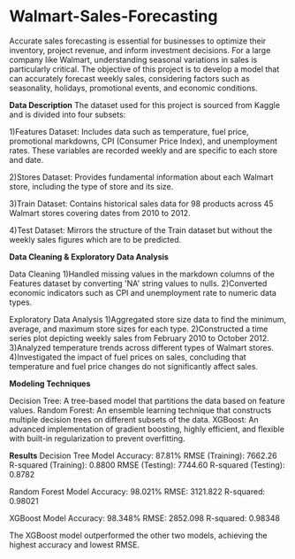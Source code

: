 # Walmart-Sales-Forecasting

Accurate sales forecasting is essential for businesses to optimize their inventory, project revenue, and inform investment decisions. For a large company like Walmart, understanding seasonal variations in sales is particularly critical. The objective of this project is to develop a model that can accurately forecast weekly sales, considering factors such as seasonality, holidays, promotional events, and economic conditions.

**Data Description**
The dataset used for this project is sourced from Kaggle and is divided into four subsets:

1)Features Dataset: Includes data such as temperature, fuel price, promotional markdowns, CPI (Consumer Price Index), and unemployment rates. These variables are recorded weekly and are specific to each store and date.

2)Stores Dataset: Provides fundamental information about each Walmart store, including the type of store and its size.

3)Train Dataset: Contains historical sales data for 98 products across 45 Walmart stores covering dates from 2010 to 2012.

4)Test Dataset: Mirrors the structure of the Train dataset but without the weekly sales figures which are to be predicted.

**Data Cleaning & Exploratory Data Analysis**

Data Cleaning
1)Handled missing values in the markdown columns of the Features dataset by converting 'NA' string values to nulls.
2)Converted economic indicators such as CPI and unemployment rate to numeric data types.

Exploratory Data Analysis
1)Aggregated store size data to find the minimum, average, and maximum store sizes for each type.
2)Constructed a time series plot depicting weekly sales from February 2010 to October 2012.
3)Analyzed temperature trends across different types of Walmart stores.
4)Investigated the impact of fuel prices on sales, concluding that temperature and fuel price changes do not significantly affect sales.

**Modeling Techniques**

Decision Tree: A tree-based model that partitions the data based on feature values.
Random Forest: An ensemble learning technique that constructs multiple decision trees on different subsets of the data.
XGBoost: An advanced implementation of gradient boosting, highly efficient, and flexible with built-in regularization to prevent overfitting.

**Results**
Decision Tree Model
Accuracy: 87.81%
RMSE (Training): 7662.26
R-squared (Training): 0.8800
RMSE (Testing): 7744.60
R-squared (Testing): 0.8782

Random Forest Model
Accuracy: 98.021%
RMSE: 3121.822
R-squared: 0.98021

XGBoost Model
Accuracy: 98.348%
RMSE: 2852.098
R-squared: 0.98348

The XGBoost model outperformed the other two models, achieving the highest accuracy and lowest RMSE.
